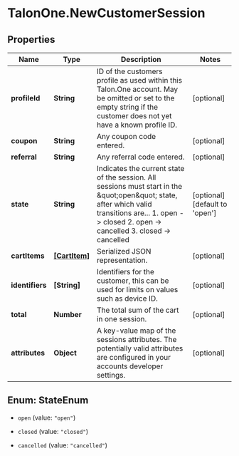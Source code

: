 # TalonOne.NewCustomerSession

## Properties
Name | Type | Description | Notes
------------ | ------------- | ------------- | -------------
**profileId** | **String** | ID of the customers profile as used within this Talon.One account. May be omitted or set to the empty string if the customer does not yet have a known profile ID. | [optional] 
**coupon** | **String** | Any coupon code entered. | [optional] 
**referral** | **String** | Any referral code entered. | [optional] 
**state** | **String** | Indicates the current state of the session. All sessions must start in the \&quot;open\&quot; state, after which valid transitions are...  1. open -&gt; closed 2. open -&gt; cancelled 3. closed -&gt; cancelled  | [optional] [default to &#39;open&#39;]
**cartItems** | [**[CartItem]**](CartItem.md) | Serialized JSON representation. | [optional] 
**identifiers** | **[String]** | Identifiers for the customer, this can be used for limits on values such as device ID. | [optional] 
**total** | **Number** | The total sum of the cart in one session. | [optional] 
**attributes** | **Object** | A key-value map of the sessions attributes. The potentially valid attributes are configured in your accounts developer settings.  | [optional] 


<a name="StateEnum"></a>
## Enum: StateEnum


* `open` (value: `"open"`)

* `closed` (value: `"closed"`)

* `cancelled` (value: `"cancelled"`)




